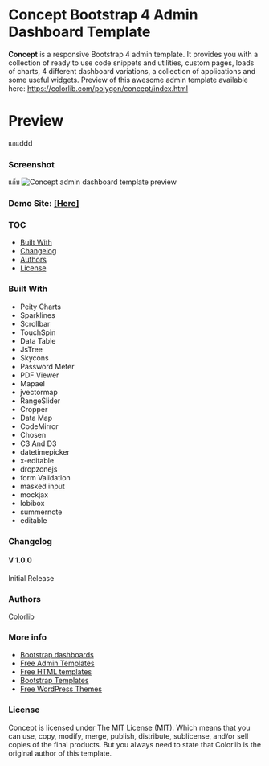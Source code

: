 # Concept Bootstrap 4 Admin Dashboard Template
**Concept** is a responsive Bootstrap 4 admin template. It provides you with a collection of ready to use code snippets and utilities, custom pages, loads of charts, 4 different dashboard variations, a collection of applications and some useful widgets. Preview of this awesome admin template available here: https://colorlib.com/polygon/concept/index.html

# Preview
แกแddd
### Screenshot
แก็บ
![Concept admin dashboard template preview](https://colorlib.com/wp/wp-content/uploads/sites/2/concept-free-admin-dashboard-panel.jpg)

### Demo Site: [[Here]](https://colorlib.com/polygon/concept/index.html)

### TOC
- [Built With](#built-with)
- [Changelog](#changelog)
- [Authors](#authors)
- [License](#license)

### Built With

- Peity Charts
- Sparklines
- Scrollbar
- TouchSpin
- Data Table
- JsTree
- Skycons
- Password Meter
- PDF Viewer
- Mapael
- jvectormap
- RangeSlider
- Cropper
- Data Map
- CodeMirror
- Chosen
- C3 And D3
- datetimepicker
- x-editable
- dropzonejs
- form Validation
- masked input
- mockjax
- lobibox
- summernote
- editable

### Changelog
#### V 1.0.0
Initial Release
### Authors
[Colorlib](https://colorlib.com)

### More info
- [Bootstrap dashboards](https://colorlib.com/wp/free-bootstrap-admin-dashboard-templates/)
- [Free Admin Templates](https://colorlib.com/wp/free-admin-templates/)
- [Free HTML templates](https://colorlib.com/wp/free-html-website-templates/)
- [Bootstrap Templates](https://colorlib.com/wp/templates/)
- [Free WordPress Themes](https://colorlib.com/wp/free-wordpress-themes/)

### License

Concept is licensed under The MIT License (MIT). Which means that you can use, copy, modify, merge, publish, distribute, sublicense, and/or sell copies of the final products. But you always need to state that Colorlib is the original author of this template.
